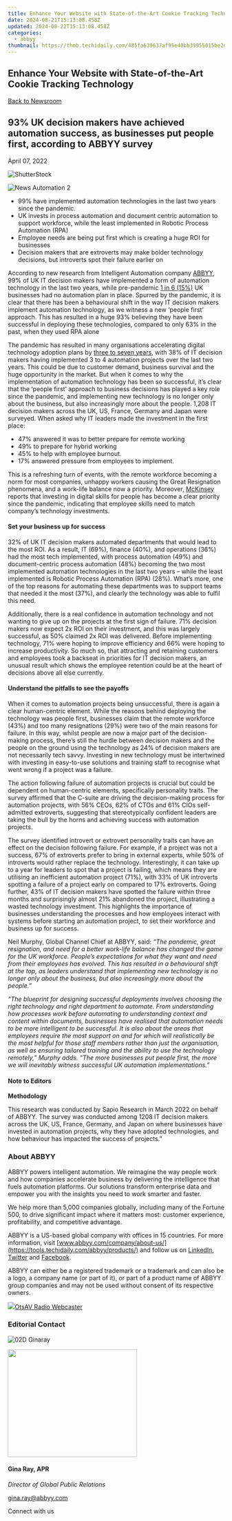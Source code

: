 ```yaml
---
title: Enhance Your Website with State-of-the-Art Cookie Tracking Technology
date: 2024-08-21T15:13:08.458Z
updated: 2024-08-22T15:13:08.458Z
categories:
  - abbyy
thumbnail: https://thmb.techidaily.com/485fa639637af95e40bb39955015be2d5660936e6475a435b4a4c85695223b88.jpg
---
```


## Enhance Your Website with State-of-the-Art Cookie Tracking Technology

[Back to Newsroom](https://tools.techidaily.com/abbyy/products/)

## 93% UK decision makers have achieved automation success, as businesses put people first, according to ABBYY survey

April 07, 2022

![ShutterStock](https://content.abbyy.com/-/media/project/abbyy/abbyy/branchtemplates/shutterstock_1272462163_1296-x-729.jpg?h=729&iar=0&w=1296)

![News Automation 2](https://static5.abbyy.com/abbyycommedia/33484/news-automation-2.jpg) 

   * 99% have implemented automation technologies in the last two years since the pandemic.
   * UK invests in process automation and document centric automation to support workforce, while the least implemented in Robotic Process Automation (RPA)
   * Employee needs are being put first which is creating a huge ROI for businesses
   * Decision makers that are extroverts may make bolder technology decisions, but introverts spot their failure earlier on

According to new research from Intelligent Automation company [ABBYY](https://tools.techidaily.com/abbyy/products/), 99% of UK IT decision makers have implemented a form of automation technology in the last two years, while pre-pandemic [1 in 6 (15%)](https://www.abbyy.com/company/news/uk-businesses-investing-3-million-pounds-each-in-ai-but-struggling-with-lack-of-strategy-and-skills/) UK businesses had no automation plan in place. Spurred by the pandemic, it is clear that there has been a behavioural shift in the way IT decision makers implement automation technology, as we witness a new ‘people first’ approach. This has resulted in a huge 93% believing they have been successful in deploying these technologies, compared to only 63% in the past, when they used RPA alone

The pandemic has resulted in many organisations accelerating digital technology adoption plans by [three to seven years](https://www.mckinsey.com/business-functions/mckinsey-digital/our-insights/the-new-digital-edge-rethinking-strategy-for-the-postpandemic-era), with 38% of IT decision makers having implemented 3 to 4 automation projects over the last two years. This could be due to customer demand, business survival and the huge opportunity in the market. But when it comes to why the implementation of automation technology has been so successful, it’s clear that the ‘people first’ approach to business decisions has played a key role since the pandemic, and implementing new technology is no longer only about the business, but also increasingly more about the people. 1,208 IT decision makers across the UK, US, France, Germany and Japan were surveyed. When asked why IT leaders made the investment in the first place:

* 47% answered it was to better prepare for remote working
* 49% to prepare for hybrid working
* 45% to help with employee burnout.
* 17% answered pressure from employees to implement.

This is a refreshing turn of events, with the remote workforce becoming a norm for most companies, unhappy workers causing the Great Resignation phenomena, and a work-life balance now a priority. Moreover, [McKinsey](https://www.mckinsey.com/business-functions/people-and-organizational-performance/our-insights/building-workforce-skills-at-scale-to-thrive-during-and-after-the-covid-19-crisis) reports that investing in digital skills for people has become a clear priority since the pandemic, indicating that employee skills need to match company’s technology investments.

#### Set your business up for success

32% of UK IT decision makers automated departments that would lead to the most ROI. As a result, IT (69%), finance (40%), and operations (36%) had the most tech implemented, with process automation (49%) and document-centric process automation (48%) becoming the two most implemented automation technologies in the last two years – while the least implemented is Robotic Process Automation (RPA) (28%). What’s more, one of the top reasons for automating these departments was to support teams that needed it the most (37%), and clearly the technology was able to fulfil this need.

Additionally, there is a real confidence in automation technology and not wanting to give up on the projects at the first sign of failure. 71% decision makers now expect 2x ROI on their investment, and this was largely successful, as 50% claimed 2x ROI was delivered. Before implementing technology, 71% were hoping to improve efficiency and 66% were hoping to increase productivity. So much so, that attracting and retaining customers and employees took a backseat in priorities for IT decision makers, an unusual result which shows the employee retention could be at the heart of decisions above all else currently.

#### Understand the pitfalls to see the payoffs

When it comes to automation projects being unsuccessful, there is again a clear human-centric element. While the reasons behind deploying the technology was people first, businesses claim that the remote workforce (43%) and too many resignations (29%) were two of the main reasons for failure. In this way, whilst people are now a major part of the decision-making process, there’s still the hurdle between decision makers and the people on the ground using the technology as 24% of decision makers are not necessarily tech savvy. Investing in new technology must be intertwined with investing in easy-to-use solutions and training staff to recognise what went wrong if a project was a failure.

The action following failure of automation projects is crucial but could be dependent on human-centric elements, specifically personality traits. The survey affirmed that the C-suite are driving the decision-making process for automation projects, with 56% CEOs, 62% of CTOs and 61% CIOs self-admitted extroverts, suggesting that stereotypically confident leaders are taking the bull by the horns and achieving success with automation projects.

The survey identified introvert or extrovert personality traits can have an effect on the decision following failure. For example, if a project was not a success, 67% of extroverts prefer to bring in external experts, while 50% of introverts would rather replace the technology. Interestingly, it can take up to a year for leaders to spot that a project is failing, which means they are utilising an inefficient automation project (71%), with 33% of UK introverts spotting a failure of a project early on compared to 17% extroverts. Going further, 43% of IT decision makers have spotted the failure within three months and surprisingly almost 21% abandoned the project, illustrating a wasted technology investment. This highlights the importance of businesses understanding the processes and how employees interact with systems before starting an automation project, to set their workforce and business up for success.

Neil Murphy, Global Channel Chief at ABBYY, said: _“The pandemic, great resignation, and need for a better work-life balance has changed the game for the UK workforce. People’s expectations for what they want and need from their employees has evolved. This has resulted in a behavioural shift at the top, as leaders understand that implementing new technology is no longer only about the business, but also increasingly more about the people.”_ 

_“The blueprint for designing successful deployments involves choosing the right technology and right department to automate. From understanding how processes work before automating to understanding context and content within documents, businesses have realised that automation needs to be more intelligent to be successful. It is also about the areas that employees require the most support on and for which will realistically be the most helpful for those staff members rather than just the organisation, as well as ensuring tailored training and the ability to use the technology remotely,” Murphy adds. “The more businesses put people first, the more we will inevitably witness successful UK automation implementations.”_ 

#### Note to Editors

**Methodology**

This research was conducted by Sapio Research in March 2022 on behalf of ABBYY. The survey was conducted among 1208 IT decision makers across the UK, US, France, Germany, and Japan on where businesses have invested in automation projects, why they have adopted technologies, and how behaviour has impacted the success of projects.”

### About ABBYY

ABBYY powers intelligent automation. We reimagine the way people work and how companies accelerate business by delivering the intelligence that fuels automation platforms. Our solutions transform enterprise data and empower you with the insights you need to work smarter and faster. 

We help more than 5,000 companies globally, including many of the Fortune 500, to drive significant impact where it matters most: customer experience, profitability, and competitive advantage.

ABBYY is a US-based global company with offices in 15 countries. For more information, visit [www.abbyy.com/company/about-us/](https://tools.techidaily.com/abbyy/products/) and follow us on [LinkedIn](https://www.linkedin.com/company/abbyy), [Twitter](https://twitter.com/ABBYY%5FSoftware) and [Facebook](https://www.facebook.com/ABBYYsoft).

ABBYY can either be a registered trademark or a trademark and can also be a logo, a company name (or part of it), or part of a product name of ABBYY group companies and may not be used without consent of its respective owners.

<!-- affiliate ads begin -->
<a href="https://otszone.ots7.com/order/checkout.php?PRODS=4713322&QTY=1&AFFILIATE=108875&CART=1"><img src="https://green.ots7.com/screenshots/OtsAV/OtsAVRadio1.90-300x188.jpg" border="0">OtsAV Radio Webcaster</a>
<!-- affiliate ads end -->
### Editorial Contact

![02D Ginaray](https://static2.abbyy.com/abbyycommedia/23662/02d-ginaray.png)

<!-- affiliate ads begin -->
<a href="https://bluettius.sjv.io/c/5597632/2027209/17108" target="_top" id="2027209"><img src="//a.impactradius-go.com/display-ad/17108-2027209" border="0" alt="" width="300" height="250"/></a><img height="0" width="0" src="https://imp.pxf.io/i/5597632/2027209/17108" style="position:absolute;visibility:hidden;" border="0" />
<!-- affiliate ads end -->
#### Gina Ray, APR

_Director of Global Public Relations_

[gina.ray@abbyy.com](https://tools.techidaily.com/abbyy/products/)

Connect with us

<ins class="adsbygoogle"
     style="display:block"
     data-ad-format="autorelaxed"
     data-ad-client="ca-pub-7571918770474297"
     data-ad-slot="1223367746"></ins>



<ins class="adsbygoogle"
     style="display:block"
     data-ad-client="ca-pub-7571918770474297"
     data-ad-slot="8358498916"
     data-ad-format="auto"
     data-full-width-responsive="true"></ins>
